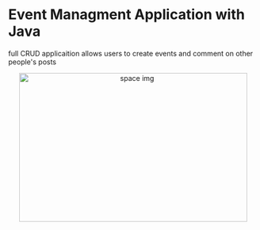# Event Managment Application with Java

full CRUD applicaition allows users to create events and comment on other people's posts

<p align="center" style="border: 5px red;">
  <img width="460" height="300" src="event_app.gif" alt="space img">
</p>
